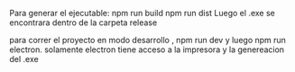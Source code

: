 Para generar el ejecutable:
npm run build
npm run dist
Luego el .exe se encontrara dentro de la carpeta release 

para correr el proyecto en modo desarrollo , npm run dev y luego npm run electron. 
solamente electron tiene acceso a la impresora y la genereacion del .exe

